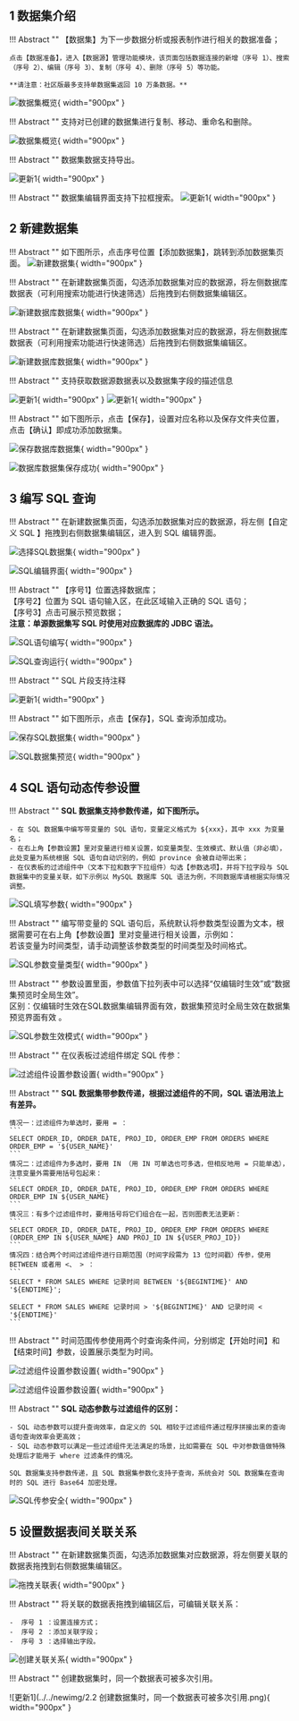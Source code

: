 ## 1 数据集介绍!!! Abstract ""    【数据集】为下一步数据分析或报表制作进行相关的数据准备；       点击【数据准备】，进入【数据源】管理功能模块，该页面包括数据连接的新增（序号 1）、搜索（序号 2）、编辑（序号 3）、复制（序号 4）、删除（序号 5）等功能。        **请注意：社区版最多支持单数据集返回 10 万条数据。**![数据集概览](../newimg/user_manual/数据集概览.png){ width="900px" }!!! Abstract ""    支持对已创建的数据集进行复制、移动、重命名和删除。![数据集概览](../newimg/user_manual/数据集复制.png){ width="900px" }!!! Abstract ""    数据集数据支持导出。![更新1](../../newimg/2.4%20支持数据集数据导出1.png){ width="900px" }!!! Abstract ""    数据集编辑界面支持下拉框搜索。![更新1](../newimg/v2-2-3.PNG){ width="900px" }## 2 新建数据集!!! Abstract ""    如下图所示，点击序号位置【添加数据集】，跳转到添加数据集页面。 ![新建数据集](../../img/dataset_configuration/新建数据集.png){ width="900px" }!!! Abstract ""    在新建数据集页面，勾选添加数据集对应的数据源，将左侧数据库数据表（可利用搜索功能进行快速筛选）后拖拽到右侧数据集编辑区。![新建数据库数据集](../../img/dataset_configuration/新建数据库数据集.png){ width="900px" }!!! Abstract ""    在新建数据集页面，勾选添加数据集对应的数据源，将左侧数据库数据表（可利用搜索功能进行快速筛选）后拖拽到右侧数据集编辑区。![新建数据库数据集](../../img/dataset_configuration/新建数据库数据集.png){ width="900px" }!!! Abstract ""    支持获取数据源数据表以及数据集字段的描述信息![更新1](../../newimg/2.1%20支持获取数据源数据表以及数据集字段的描述信息.png){ width="900px" }![更新1](../../newimg/2.1%20支持获取数据源数据表以及数据集字段的描述信息2.png){ width="900px" }!!! Abstract ""    如下图所示，点击【保存】，设置对应名称以及保存文件夹位置，点击【确认】即成功添加数据集。![保存数据库数据集](../../img/dataset_configuration/保存数据库数据集.png){ width="900px" }![数据库数据集保存成功](../../img/dataset_configuration/数据库数据集保存成功.png){ width="900px" }## 3 编写 SQL 查询!!! Abstract ""    在新建数据集页面，勾选添加数据集对应的数据源，将左侧【自定义 SQL 】拖拽到右侧数据集编辑区，进入到 SQL 编辑界面。![选择SQL数据集](../../img/dataset_configuration/选择SQL数据集.png){ width="900px" }![SQL编辑界面](../../img/dataset_configuration/SQL编辑界面.png){ width="900px" }!!! Abstract ""    【序号1】位置选择数据库；      【序号2】位置为 SQL 语句输入区，在此区域输入正确的 SQL 语句；      【序号3】点击可展示预览数据；      **注意：单源数据集写 SQL 时使用对应数据库的 JDBC 语法。**![SQL语句编写](../../img/dataset_configuration/SQL语句编写.png){ width="900px" }![SQL查询运行](../../img/dataset_configuration/SQL查询运行.png){ width="900px" }!!! Abstract ""    SQL 片段支持注释![更新1](../../newimg/2.5%20SQL%20片段支持注释.png){ width="900px" }!!! Abstract ""    如下图所示，点击【保存】，SQL 查询添加成功。![保存SQL数据集](../../img/dataset_configuration/保存SQL数据集.png){ width="900px" }![SQL数据集预览](../../img/dataset_configuration/SQL数据集预览.png){ width="900px" }## 4 SQL 语句动态传参设置!!! Abstract ""    **SQL 数据集支持参数传递，如下图所示。**    - 在 SQL 数据集中编写带变量的 SQL 语句，变量定义格式为 ${xxx}，其中 xxx 为变量名；      - 在右上角【参数设置】里对变量进行相关设置，如变量类型、生效模式、默认值（非必填），此处变量为系统根据 SQL 语句自动识别的，例如 province 会被自动带出来；    - 在仪表板的过滤组件中（文本下拉和数字下拉组件）勾选【参数选项】，并将下拉字段与 SQL 数据集中的变量关联，如下示例以 MySQL 数据库 SQL 语法为例，不同数据库请根据实际情况调整。![SQL填写参数](../../img/dataset_configuration/SQL填写参数.png){ width="900px" }!!! Abstract ""    编写带变量的 SQL 语句后，系统默认将参数类型设置为文本，根据需要可在右上角【参数设置】里对变量进行相关设置，示例如：      若该变量为时间类型，请手动调整该参数类型的时间类型及时间格式。![SQL参数变量类型](../../img/dataset_configuration/SQL参数变量类型.png){ width="900px" }!!! Abstract ""    参数设置里面，参数值下拉列表中可以选择“仅编辑时生效”或“数据集预览时全局生效”。       区别：仅编辑时生效在SQL数据集编辑界面有效，数据集预览时全局生效在数据集预览界面有效 。![SQL参数生效模式](../../img/dataset_configuration/SQL参数生效模式.png){ width="900px" }!!! Abstract ""    在仪表板过滤组件绑定 SQL 传参：![过滤组件设置参数设置](../../img/dataset_configuration/过滤组件设置参数.png){ width="900px" }!!! Abstract ""    **SQL 数据集带参数传递，根据过滤组件的不同，SQL 语法用法上有差异。**    情况一：过滤组件为单选时，要用 = ：    ```    SELECT ORDER_ID, ORDER_DATE, PROJ_ID, ORDER_EMP FROM ORDERS WHERE ORDER_EMP = '${USER_NAME}'    ```    情况二：过滤组件为多选时，要用 IN （用 IN 可单选也可多选，但相反地用 = 只能单选），注意变量外需要用括号包起来：    ```    SELECT ORDER_ID, ORDER_DATE, PROJ_ID, ORDER_EMP FROM ORDERS WHERE ORDER_EMP IN ${USER_NAME}      ```    情况三：有多个过滤组件时，要用括号将它们组合在一起，否则图表无法更新：    ```    SELECT ORDER_ID, ORDER_DATE, PROJ_ID, ORDER_EMP FROM ORDERS WHERE (ORDER_EMP IN ${USER_NAME} AND PROJ_ID IN ${USER_PROJ_ID})    ```    情况四：结合两个时间过滤组件进行日期范围（时间字段需为 13 位时间戳）传参，使用 BETWEEN 或者用 <、 > ：    ```    SELECT * FROM SALES WHERE 记录时间 BETWEEN '${BEGINTIME}' AND '${ENDTIME}';    SELECT * FROM SALES WHERE 记录时间 > '${BEGINTIME}' AND 记录时间 < '${ENDTIME}'    ```!!! Abstract ""    时间范围传参使用两个时查询条件间，分别绑定【开始时间】和【结束时间】参数，设置展示类型为时间。![过滤组件设置参数设置](../../img/dataset_configuration/时间过滤传参.png){ width="900px" }   ![过滤组件设置参数设置](../../img/dataset_configuration/时间传参搭配过滤组件.png){ width="900px" }!!! Abstract ""    **SQL 动态参数与过滤组件的区别：**    - SQL 动态参数可以提升查询效率，自定义的 SQL 相较于过滤组件通过程序拼接出来的查询语句查询效率会更高效；      - SQL 动态参数可以满足一些过滤组件无法满足的场景，比如需要在 SQL 中对参数值做特殊处理后才能用于 where 过滤条件的情况。        SQL 数据集支持参数传递，且 SQL 数据集参数化支持子查询，系统会对 SQL 数据集在查询时的 SQL 进行 Base64 加密处理。![SQL传参安全](../../img/dataset_configuration/SQL传参安全.png){ width="900px" }## 5 设置数据表间关联关系!!! Abstract ""    在新建数据集页面，勾选添加数据集对应数据源，将左侧要关联的数据表拖拽到右侧数据集编辑区。![拖拽关联表](../../img/dataset_configuration/拖拽关联表.png){ width="900px" }!!! Abstract ""    将关联的数据表拖拽到编辑区后，可编辑关联关系：    -  序号 1 ：设置连接方式；    -  序号 2 ：添加关联字段；    -  序号 3 ：选择输出字段。![创建关联关系](../../img/dataset_configuration/创建关联关系.png){ width="900px" }!!! Abstract ""    创建数据集时，同一个数据表可被多次引用。![更新1](../../newimg/2.2 创建数据集时，同一个数据表可被多次引用.png){ width="900px" }